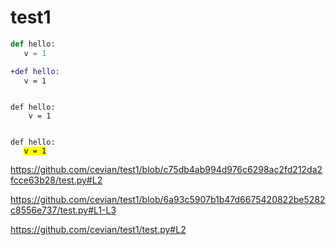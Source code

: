 # test1


<script src="https://gist.github.com/cevian/a118453d929a8ee423d8a7d0ee003ee2.js">
  
</script>

```python
def hello:
   v = 1
```

```diff
+def hello:
   v = 1
```


<pre><code class="language-python">
def hello:
    v = 1
</code></pre>

<pre><code class="language-python">
def hello:
   <mark>v = 1</mark>
</code></pre>

https://github.com/cevian/test1/blob/c75db4ab994d976c6298ac2fd212da2fcce63b28/test.py#L2

https://github.com/cevian/test1/blob/6a93c5907b1b47d6675420822be5282c8556e737/test.py#L1-L3

https://github.com/cevian/test1/test.py#L2
